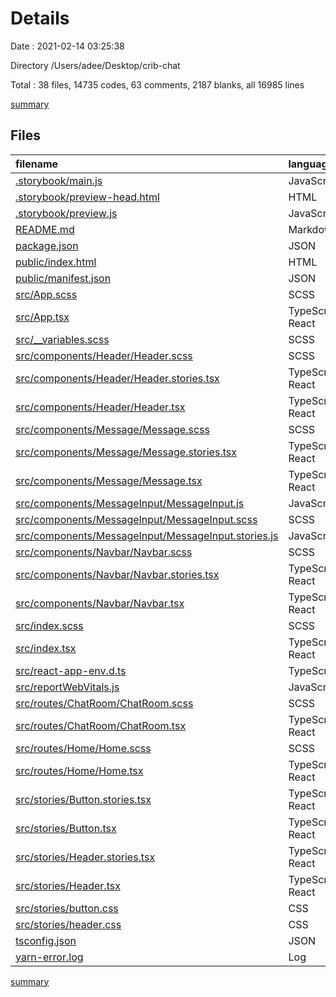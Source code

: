 # Details

Date : 2021-02-14 03:25:38

Directory /Users/adee/Desktop/crib-chat

Total : 38 files,  14735 codes, 63 comments, 2187 blanks, all 16985 lines

[summary](results.md)

## Files
| filename | language | code | comment | blank | total |
| :--- | :--- | ---: | ---: | ---: | ---: |
| [.storybook/main.js](/.storybook/main.js) | JavaScript | 9 | 0 | 1 | 10 |
| [.storybook/preview-head.html](/.storybook/preview-head.html) | HTML | 9 | 0 | 1 | 10 |
| [.storybook/preview.js](/.storybook/preview.js) | JavaScript | 13 | 0 | 1 | 14 |
| [README.md](/README.md) | Markdown | 38 | 0 | 33 | 71 |
| [package.json](/package.json) | JSON | 62 | 0 | 1 | 63 |
| [public/index.html](/public/index.html) | HTML | 20 | 23 | 1 | 44 |
| [public/manifest.json](/public/manifest.json) | JSON | 25 | 0 | 1 | 26 |
| [src/App.scss](/src/App.scss) | SCSS | 5 | 0 | 1 | 6 |
| [src/App.tsx](/src/App.tsx) | TypeScript React | 23 | 0 | 3 | 26 |
| [src/__variables.scss](/src/__variables.scss) | SCSS | 12 | 0 | 5 | 17 |
| [src/components/Header/Header.scss](/src/components/Header/Header.scss) | SCSS | 55 | 0 | 10 | 65 |
| [src/components/Header/Header.stories.tsx](/src/components/Header/Header.stories.tsx) | TypeScript React | 11 | 0 | 4 | 15 |
| [src/components/Header/Header.tsx](/src/components/Header/Header.tsx) | TypeScript React | 33 | 0 | 4 | 37 |
| [src/components/Message/Message.scss](/src/components/Message/Message.scss) | SCSS | 43 | 0 | 8 | 51 |
| [src/components/Message/Message.stories.tsx](/src/components/Message/Message.stories.tsx) | TypeScript React | 18 | 0 | 4 | 22 |
| [src/components/Message/Message.tsx](/src/components/Message/Message.tsx) | TypeScript React | 28 | 0 | 4 | 32 |
| [src/components/MessageInput/MessageInput.js](/src/components/MessageInput/MessageInput.js) | JavaScript | 23 | 0 | 4 | 27 |
| [src/components/MessageInput/MessageInput.scss](/src/components/MessageInput/MessageInput.scss) | SCSS | 27 | 0 | 5 | 32 |
| [src/components/MessageInput/MessageInput.stories.js](/src/components/MessageInput/MessageInput.stories.js) | JavaScript | 25 | 0 | 4 | 29 |
| [src/components/Navbar/Navbar.scss](/src/components/Navbar/Navbar.scss) | SCSS | 37 | 0 | 6 | 43 |
| [src/components/Navbar/Navbar.stories.tsx](/src/components/Navbar/Navbar.stories.tsx) | TypeScript React | 21 | 1 | 5 | 27 |
| [src/components/Navbar/Navbar.tsx](/src/components/Navbar/Navbar.tsx) | TypeScript React | 45 | 0 | 4 | 49 |
| [src/index.scss](/src/index.scss) | SCSS | 98 | 15 | 37 | 150 |
| [src/index.tsx](/src/index.tsx) | TypeScript React | 12 | 3 | 3 | 18 |
| [src/react-app-env.d.ts](/src/react-app-env.d.ts) | TypeScript | 0 | 1 | 1 | 2 |
| [src/reportWebVitals.js](/src/reportWebVitals.js) | JavaScript | 12 | 0 | 2 | 14 |
| [src/routes/ChatRoom/ChatRoom.scss](/src/routes/ChatRoom/ChatRoom.scss) | SCSS | 21 | 0 | 5 | 26 |
| [src/routes/ChatRoom/ChatRoom.tsx](/src/routes/ChatRoom/ChatRoom.tsx) | TypeScript React | 26 | 0 | 3 | 29 |
| [src/routes/Home/Home.scss](/src/routes/Home/Home.scss) | SCSS | 0 | 0 | 1 | 1 |
| [src/routes/Home/Home.tsx](/src/routes/Home/Home.tsx) | TypeScript React | 8 | 0 | 4 | 12 |
| [src/stories/Button.stories.tsx](/src/stories/Button.stories.tsx) | TypeScript React | 30 | 1 | 8 | 39 |
| [src/stories/Button.tsx](/src/stories/Button.tsx) | TypeScript React | 28 | 18 | 3 | 49 |
| [src/stories/Header.stories.tsx](/src/stories/Header.stories.tsx) | TypeScript React | 14 | 1 | 6 | 21 |
| [src/stories/Header.tsx](/src/stories/Header.tsx) | TypeScript React | 44 | 0 | 4 | 48 |
| [src/stories/button.css](/src/stories/button.css) | CSS | 30 | 0 | 1 | 31 |
| [src/stories/header.css](/src/stories/header.css) | CSS | 23 | 0 | 4 | 27 |
| [tsconfig.json](/tsconfig.json) | JSON | 26 | 0 | 1 | 27 |
| [yarn-error.log](/yarn-error.log) | Log | 13,781 | 0 | 1,994 | 15,775 |

[summary](results.md)